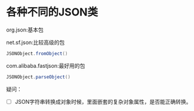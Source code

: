 # 各种不同的JSON类

org.json:基本包

net.sf.json:比较高级的包 

```java
JSONObject.fromObject()
```

com.alibaba.fastjson:最好用的包

``` java
JSONObject.parseObject()
```

疑问：

- [ ] JSON字符串转换成对象时候，里面嵌套的复杂对象属性，是否能正确转换。